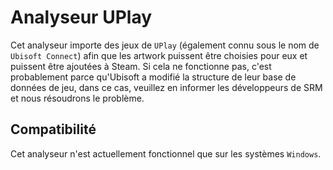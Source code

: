 # Analyseur UPlay

Cet analyseur importe des jeux de `UPlay` (également connu sous le nom de `Ubisoft Connect`) afin que les artwork puissent être choisies pour eux et puissent être ajoutées à Steam. Si cela ne fonctionne pas, c'est probablement parce qu'Ubisoft a modifié la structure de leur base de données de jeu, dans ce cas, veuillez en informer les développeurs de SRM et nous résoudrons le problème.

## Compatibilité

Cet analyseur n'est actuellement fonctionnel que sur les systèmes `Windows`.
